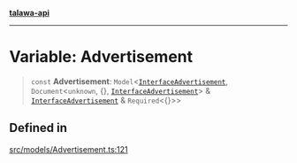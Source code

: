 [**talawa-api**](../../../README.md)

***

# Variable: Advertisement

> `const` **Advertisement**: `Model`\<[`InterfaceAdvertisement`](../interfaces/InterfaceAdvertisement.md), `Document`\<`unknown`, \{\}, [`InterfaceAdvertisement`](../interfaces/InterfaceAdvertisement.md)\> & [`InterfaceAdvertisement`](../interfaces/InterfaceAdvertisement.md) & `Required`\<\{\}\>\>

## Defined in

[src/models/Advertisement.ts:121](https://github.com/Suyash878/talawa-api/blob/b5a9d8b4a1ea678a3d6f5b710b3721f91a3052fc/src/models/Advertisement.ts#L121)
